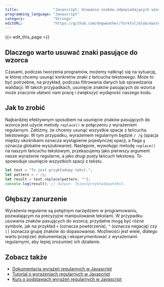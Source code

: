 ```yaml
---
title:                "Javascript: Usuwanie znaków odpowiadających wzorcowi"
programming_language: "Javascript"
category:             "Strings"
editURL:              "https://github.com/dogweather/forkful/blob/master/content/pl/javascript/deleting-characters-matching-a-pattern.md"
---
```


{{< edit_this_page >}}

## Dlaczego warto usuwać znaki pasujące do wzorca

Czasami, podczas tworzenia programów, możemy natknąć się na sytuację, w której chcemy usunąć konkretne znaki z łańcucha tekstowego. Może to być potrzebne, na przykład, podczas filtrowania danych lub sprawdzania walidacji. W takich przypadkach, usunięcie znaków pasujących do wzorca może znacznie ułatwić nam pracę i zwiększyć wydajność naszego kodu.

## Jak to zrobić

Najbardziej efektywnym sposobem na usunięcie znaków pasujących do wzorca jest użycie metody `replace()` w połączeniu z wyrażeniem regularnym. Załóżmy, że chcemy usunąć wszystkie spacje z łańcucha tekstowego. W tym przypadku, wyrażeniem regularnym będzie `/ /g` (spacja między ukośnikami oznacza wystąpienie pojedynczej spacji, a flaga `g` oznacza globalne wyszukiwanie). Następnie, wywołując metodę `replace()` na naszym łańcuchu tekstowym, przekazujemy jako pierwszy argument nasze wyrażenie regularne, a jako drugi pusty łańcuch tekstowy. To spowoduje usunięcie wszystkich spacji z tekstu.

```Javascript
let text = "To jest przykładowy tekst.";
let pattern = / /g;
let result = text.replace(pattern, "");
console.log(result); // Output: Tojestprzykładowytekst.
```

## Głębszy zanurzenie

Wyrażenia regularne są potężnym narzędziem w programowaniu, pozwalającym na precyzyjne manipulowanie tekstami. W przypadku usuwania znaków pasujących do wzorca, przydatne mogą być różne symbole, jak na przykład `+` (oznacza powtórzenia), `^` (oznacza negację) czy `[]` (oznacza grupę znaków do dopasowania). Możliwości jest wiele, dlatego warto przejrzeć dokumentację i eksperymentować z wyrażeniami regularnymi, aby lepiej zrozumieć ich działanie.

## Zobacz także

- [Dokumentacja wyrażeń regularnych w Javascript](https://developer.mozilla.org/pl/docs/Web/JavaScript/Guide/Regular_Expressions)
- [Tutorial o wyrażeniach regularnych w Javascript](https://www.youtube.com/watch?v=95sQiSyIWHI)
- [Kurs o podstawach wyrażeń regularnych w Javascript](https://www.codecademy.com/learn/introduction-to-javascript)